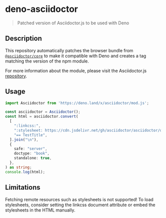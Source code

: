 # deno-asciidoctor
> Patched version of Asciidoctor.js to be used with Deno

## Description

This repository automatically patches the browser bundle from 
[`@asciidoctor/core`](https://www.npmjs.com/package/@asciidoctor/core) to make 
it compatible with Deno and creates a tag matching the version of the 
npm module.

For more information about the module, please visit the Asciidoctor.js 
[repository](https://github.com/asciidoctor/asciidoctor.js). 

## Usage

```typescript
import Asciidoctor from 'https://deno.land/x/asciidoctor/mod.js';

const asciidoctor = Asciidoctor();
const html = asciidoctor.convert(
  [
    ":linkcss:",
    ":stylesheet: https://cdn.jsdelivr.net/gh/asciidoctor/asciidoctor/data/stylesheets/asciidoctor-default.css",
    "== TestTitle",
  ].join("\n"),
  {
    safe: "server",
    doctype: "book",
    standalone: true,
  },
) as string;
console.log(html);
```

## Limitations

Fetching remote resources such as stylesheets is not supported! To load stylesheets, consider setting the linkcss document attribute or embed the stylesheets in the HTML manually.